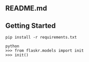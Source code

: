 README.md
--

## Getting Started

```
pip install -r requirements.txt
```

```
python
>>> from flaskr.models import init
>>> init()
```
